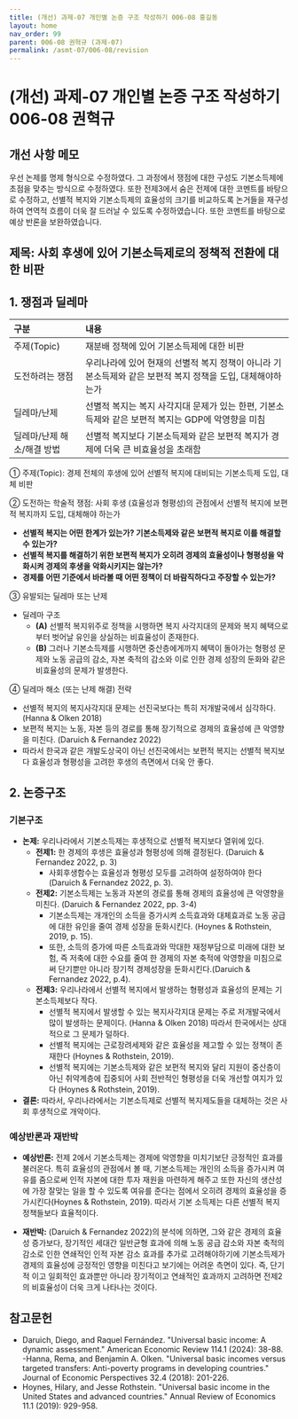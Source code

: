 ```yaml
---
title: (개선) 과제-07 개인별 논증 구조 작성하기 006-08 홍길동
layout: home
nav_order: 99
parent: 006-08 권혁규 (과제-07)
permalink: /asmt-07/006-08/revision
---
```


# (개선) 과제-07 개인별 논증 구조 작성하기 006-08 권혁규 

## 개선 사항 메모

우선 논제를 명제 형식으로 수정하였다. 그 과정에서 쟁점에 대한 구성도 기본소득제에 초점을 맞추는 방식으로 수정하였다. 또한 전제3에서 숨은 전제에 대한 코멘트를 바탕으로 수정하고, 선별적 복지와 기본소득제의 효율성의 크기를 비교하도록 논거들을 재구성하여 연역적 흐름이 더욱 잘 드러날 수 있도록 수정하였습니다. 또한 코멘트를 바탕으로 예상 반론을 보완하였습니다.

## 제목: 사회 후생에 있어 기본소득제로의 정책적 전환에 대한 비판  

## 1. 쟁점과 딜레마

| 구분 | 내용 |
|:---|:---|
| 주제(Topic) | 재분배 정책에 있어 기본소득제에 대한 비판 |
| 도전하려는 쟁점 | 우리나라에 있어 현재의 선별적 복지 정책이 아니라 기본소득제와 같은 보편적 복지 정책을 도입, 대체해야하는가 |
| 딜레마/난제 | 선별적 복지는 복지 사각지대 문제가 있는 한편, 기본소득제와 같은 보편적 복지는 GDP에 악영향을 미침 |
| 딜레마/난제 해소/해결 방법 | 선별적 복지보다 기본소득제와 같은 보편적 복지가 경제에 더욱 큰 비효율성을 초래함 |

① 주제(Topic): 경제 전체의 후생에 있어 선별적 복지에 대비되는 기본소득제 도입, 대체 비판 

② 도전하는 학술적 쟁점: 사회 후생 (효율성과 형평성)의 관점에서 선별적 복지에 보편적 복지까지 도입, 대체해야 하는가 

- **선별적 복지는 어떤 한계가 있는가? 기본소득제와 같은 보편적 복지로 이를 해결할 수 있는가?**  
- **선별적 복지를 해결하기 위한 보편적 복지가 오히려 경제의 효율성이나 형평성을 악화시켜 경제의 후생을 악화시키지는 않는가?**  
- **경제를 어떤 기준에서 바라볼 때 어떤 정책이 더 바람직하다고 주장할 수 있는가?**

③ 유발되는 딜레마 또는 난제

- 딜레마 구조
  - **(A)** 선별적 복지위주로 정책을 시행하면 복지 사각지대의 문제와 복지 혜택으로부터 벗어날 유인을 상실하는 비효율성이 존재한다.
  - **(B)** 그러나 기본소득제를 시행하면 중산층에게까지 혜택이 돌아가는 형평성 문제와 노동 공급의 감소, 자본 축적의 감소와 이로 인한 경제 성장의 둔화와 같은 비효율성의 문제가 발생한다.


④ 딜레마 해소 (또는 난제 해결) 전략

- 선별적 복지의 복지사각지대 문제는 선진국보다는 특히 저개발국에서 심각하다. (Hanna & Olken 2018)  
- 보편적 복지는 노동, 자본 등의 경로를 통해 장기적으로 경제의 효율성에 큰 악영향을 미친다. (Daruich & Fernandez 2022)  
- 따라서 한국과 같은 개발도상국이 아닌 선진국에서는 보편적 복지는 선별적 복지보다 효율성과 형평성을 고려한 후생의 측면에서 더욱 안 좋다.

## 2. 논증구조

### 기본구조

- **논제:** 우리나라에서 기본소득제는 후생적으로 선별적 복지보다 열위에 있다.
  - **전제1:** 한 경제의 후생은 효율성과 형평성에 의해 결정된다. (Daruich & Fernandez 2022, p. 3)
    - 사회후생함수는 효율성과 형평성 모두를 고려하여 설정하여야 한다 (Daruich & Fernandez 2022, p. 3).
  - **전제2:** 기본소득제는 노동과 자본의 경로를 통해 경제의 효율성에 큰 악영향을 미친다. (Daruich & Fernandez 2022, pp. 3-4)
    - 기본소득제는 개개인의 소득을 증가시켜 소득효과와 대체효과로 노동 공급에 대한 유인을 줄여 경제 성장을 둔화시킨다. (Hoynes & Rothstein, 2019, p. 15).
    - 또한, 소득의 증가에 따른 소득효과와 막대한 재정부담으로 미래에 대한 보험, 즉 저축에 대한 수요를 줄여 한 경제의 자본 축적에 악영향을 미침으로써 단기뿐만 아니라 장기적 경제성장을 둔화시킨다.(Daruich & Fernandez 2022, p.4).
  - **전제3:** 우리나라에서 선별적 복지에서 발생하는 형평성과 효율성의 문제는 기본소득제보다 작다.
    - 선별적 복지에서 발생할 수 있는 복지사각지대 문제는 주로 저개발국에서 많이 발생하는 문제이다. (Hanna & Olken 2018) 따라서 한국에서는 상대적으로 그 문제가 덜하다.  
    - 선별적 복지에는 근로장려세제와 같은 효율성을 제고할 수 있는 정책이 존재한다 (Hoynes & Rothstein, 2019).
    - 선별적 복지에는 기본소득제와 같은 보편적 복지와 달리 지원이 중산층이 아닌 취약계층에 집중되어 사회 전반적인 형평성을 더욱 개선할 여지가 있다 (Hoynes & Rothstein, 2019).
- **결론:** 따라서, 우리나라에서는 기본소득제로 선별적 복지제도들을 대체하는 것은 사회 후생적으로 개악이다.  

### 예상반론과 재반박

- **예상반론:** 전제 2에서 기본소득제는 경제에 악영향을 미치기보단 긍정적인 효과를 불러온다. 특히 효율성의 관점에서 볼 때, 기본소득제는 개인의 소득을 증가시켜 여유를 줌으로써 인적 자본에 대한 투자 재원을 마련하게 해주고 또한 자신의 생산성에 가장 잘맞는 일을 할 수 있도록 여유를 준다는 점에서 오히려 경제의 효율성을 증가시킨다(Hoynes & Rothstein, 2019). 따라서 기본 소득제는 다른 선별적 복지 정책들보다 효율적이다.

- **재반박:** (Daruich & Fernandez 2022)의 분석에 의하면, 그와 같은 경제의 효율성 증가보다, 장기적인 세대간 일반균형 효과에 의해 노동 공급 감소와 자본 축적의 감소로 인한 연쇄적인 인적 자본 감소 효과를 추가로 고려해야하기에 기본소득제가 경제의 효율성에 긍정적인 영향을 미친다고 보기에는 어려운 측면이 있다. 즉, 단기적 이고 일회적인 효과뿐만 아니라 장기적이고 연쇄적인 효과까지 고려하면 전제2의 비효율성이 더욱 크게 나타나는 것이다.

## 참고문헌

- Daruich, Diego, and Raquel Fernández. "Universal basic income: A dynamic assessment." American Economic Review 114.1 (2024): 38-88.
-Hanna, Rema, and Benjamin A. Olken. "Universal basic incomes versus targeted transfers: Anti-poverty programs in developing countries." Journal of Economic Perspectives 32.4 (2018): 201-226.
- Hoynes, Hilary, and Jesse Rothstein. "Universal basic income in the United States and advanced countries." Annual Review of Economics 11.1 (2019): 929-958.
